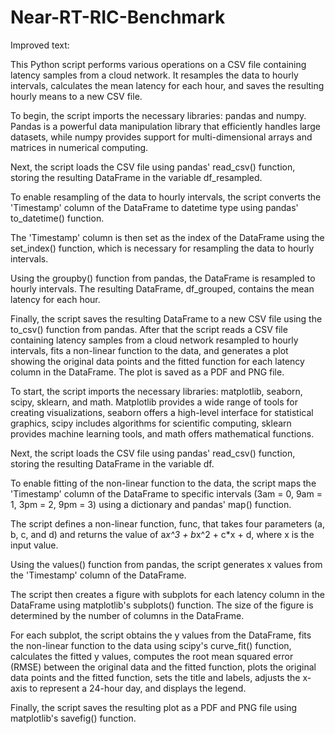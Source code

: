 # Near-RT-RIC-Benchmark
Improved text:

This Python script performs various operations on a CSV file containing latency samples from a cloud network. It resamples the data to hourly intervals, calculates the mean latency for each hour, and saves the resulting hourly means to a new CSV file.

To begin, the script imports the necessary libraries: pandas and numpy. Pandas is a powerful data manipulation library that efficiently handles large datasets, while numpy provides support for multi-dimensional arrays and matrices in numerical computing.

Next, the script loads the CSV file using pandas' read_csv() function, storing the resulting DataFrame in the variable df_resampled.

To enable resampling of the data to hourly intervals, the script converts the 'Timestamp' column of the DataFrame to datetime type using pandas' to_datetime() function.

The 'Timestamp' column is then set as the index of the DataFrame using the set_index() function, which is necessary for resampling the data to hourly intervals.

Using the groupby() function from pandas, the DataFrame is resampled to hourly intervals. The resulting DataFrame, df_grouped, contains the mean latency for each hour.

Finally, the script saves the resulting DataFrame to a new CSV file using the to_csv() function from pandas.
After that the script reads a CSV file containing latency samples from a cloud network resampled to hourly intervals, fits a non-linear function to the data, and generates a plot showing the original data points and the fitted function for each latency column in the DataFrame. The plot is saved as a PDF and PNG file.

To start, the script imports the necessary libraries: matplotlib, seaborn, scipy, sklearn, and math. Matplotlib provides a wide range of tools for creating visualizations, seaborn offers a high-level interface for statistical graphics, scipy includes algorithms for scientific computing, sklearn provides machine learning tools, and math offers mathematical functions.

Next, the script loads the CSV file using pandas' read_csv() function, storing the resulting DataFrame in the variable df.

To enable fitting of the non-linear function to the data, the script maps the 'Timestamp' column of the DataFrame to specific intervals (3am = 0, 9am = 1, 3pm = 2, 9pm = 3) using a dictionary and pandas' map() function.

The script defines a non-linear function, func, that takes four parameters (a, b, c, and d) and returns the value of a*x^3 + b*x^2 + c*x + d, where x is the input value.

Using the values() function from pandas, the script generates x values from the 'Timestamp' column of the DataFrame.

The script then creates a figure with subplots for each latency column in the DataFrame using matplotlib's subplots() function. The size of the figure is determined by the number of columns in the DataFrame.

For each subplot, the script obtains the y values from the DataFrame, fits the non-linear function to the data using scipy's curve_fit() function, calculates the fitted y values, computes the root mean squared error (RMSE) between the original data and the fitted function, plots the original data points and the fitted function, sets the title and labels, adjusts the x-axis to represent a 24-hour day, and displays the legend.

Finally, the script saves the resulting plot as a PDF and PNG file using matplotlib's savefig() function.